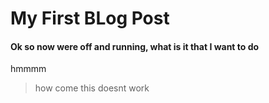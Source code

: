 # My First BLog Post

#### Ok so now were off and running, what is it that I want to do
hmmmm
> how 
> come
> this doesnt work
